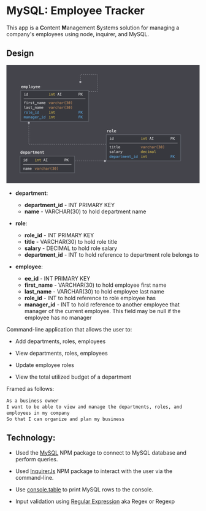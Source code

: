 # MySQL: Employee Tracker

This app is a **C**ontent **M**anagement **S**ystems solution for managing a company's employees using node, inquirer, and MySQL.

## Design

![Database Schema](Assets/schema.png)

- **department**:

  - **department_id** - INT PRIMARY KEY
  - **name** - VARCHAR(30) to hold department name

- **role**:

  - **role_id** - INT PRIMARY KEY
  - **title** - VARCHAR(30) to hold role title
  - **salary** - DECIMAL to hold role salary
  - **department_id** - INT to hold reference to department role belongs to

- **employee**:

  - **ee_id** - INT PRIMARY KEY
  - **first_name** - VARCHAR(30) to hold employee first name
  - **last_name** - VARCHAR(30) to hold employee last name
  - **role_id** - INT to hold reference to role employee has
  - **manager_id** - INT to hold reference to another employee that manager of the current employee. This field may be null if the employee has no manager

Command-line application that allows the user to:

- Add departments, roles, employees

- View departments, roles, employees

- Update employee roles

- View the total utilized budget of a department

Framed as follows:

```
As a business owner
I want to be able to view and manage the departments, roles, and employees in my company
So that I can organize and plan my business
```

## Technology:

- Used the [MySQL](https://www.npmjs.com/package/mysql) NPM package to connect to MySQL database and perform queries.

- Used [InquirerJs](https://www.npmjs.com/package/inquirer/v/0.2.3) NPM package to interact with the user via the command-line.

- Use [console.table](https://www.npmjs.com/package/console.table) to print MySQL rows to the console.

- Input validation using [Regular Expression](http://www.regexbuddy.com/regex.html) aka Regex or Regexp

